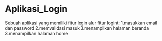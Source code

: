 # Aplikasi_Login
Sebuah aplikasi yang memiliki fitur login
alur fitur logint:
1.masukkan email dan password
2.memvalidasi masuk
3.menampilkan halaman beranda
3.menampilkan halaman home
